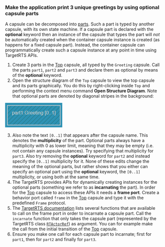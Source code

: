 ### Make the application print 3 unique greetings by using optional capsule parts

A capsule can be decomposed into [parts](https://secure-dev-ops.github.io/code-realtime/art-lang/#part). Such a part is typed by another capsule, with its own state machine. If a capsule part is declared with the **optional** keyword then an instance of the capsule that types the part will _not_ be automatically created when the container capsule instance is created (as happens for a fixed capsule part). Instead, the container capsule can programmatically create such a capsule instance at any point in time using TargetRTS APIs.

1. Create 3 parts in the <a class="open-file-link" href="Top.art">Top</a> capsule, all typed by the `Greeting` capsule. Call the parts `part1`, `part2` and `part3` and declare them as optional by means of the **optional** keyword.
2. Open the structure diagram of the `Top` capsule to view the top capsule and its parts graphically. You do this by right-clicking inside `Top` and performing the context menu command **Open Structure Diagram**. Note that optional parts are denoted by diagonal stripes in the background:

![](optional_part_in_diagram.png)

3. Also note the text `[0..1]` that appears after the capsule name. This denotes the **multiplicity** of the part. Optional parts always have a multiplicity with 0 as lower limit, meaning that they may be empty (i.e. not contain any capsule instances). Try specifying that multiplicity for `part3`. Also try removing the **optional** keyword for `part2` and instead specify the `[0..1]` multiplicity for it. None of these edits change the meaning of the optional parts, but rather shows that you either can specify an optional part using the **optional** keyword, the `[0..1]` multiplicity, or using both at the same time.
4. The TargetRTS provides APIs for dynamically creating instances for the optional parts (something we refer to as **incarnating** the part). In order for the <a class="open-file-link" href="Top.art">Top</a> capsule to access these APIs it needs a **frame port**. Create a behavior port called `frame` in the <a class="open-file-link" href="Top.art">Top</a> capsule and type it with the predefined `Frame` protocol.
5. The [TargetRTS documentation](https://secure-dev-ops.github.io/code-realtime/targetrts-api/class_frame_1_1_base.html) lists several functions that are available to call on the frame port in order to incarnate a capsule part. Call the `incarnate` function that only takes the capsule part (represented by the TargetRTS class [`RTActorRef`](https://secure-dev-ops.github.io/code-realtime/targetrts-api/class_r_t_actor_ref.html)) as argument. You can for example make the call from the initial transition of the <a class="open-file-link" href="Top.art">Top</a> capsule. 
6. Ensure you make one call for each capsule part to incarnate; first for `part1`, then for `part2` and finally for `part3`.
